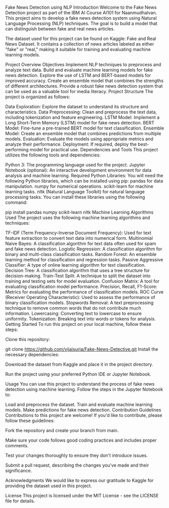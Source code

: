 Fake News Detection using NLP
Introduction
Welcome to the Fake News Detection project as part of the IBM AI Course AI101 for Naanmudhalvan. This project aims to develop a fake news detection system using Natural Language Processing (NLP) techniques. The goal is to build a model that can distinguish between fake and real news articles.

The dataset used for this project can be found on Kaggle: Fake and Real News Dataset. It contains a collection of news articles labeled as either "fake" or "real," making it suitable for training and evaluating machine learning models.

Project Overview
Objectives
Implement NLP techniques to preprocess and analyze text data.
Build and evaluate machine learning models for fake news detection.
Explore the use of LSTM and BERT-based models for improved accuracy.
Create an ensemble model that combines the strengths of different architectures.
Provide a robust fake news detection system that can be used as a valuable tool for media literacy.
Project Structure
The project is organized as follows:

Data Exploration: Explore the dataset to understand its structure and characteristics.
Data Preprocessing: Clean and preprocess the text data, including tokenization and feature engineering.
LSTM Model: Implement a Long Short-Term Memory (LSTM) model for fake news detection.
BERT Model: Fine-tune a pre-trained BERT model for text classification.
Ensemble Model: Create an ensemble model that combines predictions from multiple models.
Evaluation: Evaluate the models using appropriate metrics and analyze their performance.
Deployment: If required, deploy the best-performing model for practical use.
Dependencies and Tools
This project utilizes the following tools and dependencies:

Python 3: The programming language used for the project.
Jupyter Notebook (optional): An interactive development environment for data analysis and machine learning.
Required Python Libraries: You will need the following Python libraries, which can be installed using pip:
pandas for data manipulation.
numpy for numerical operations.
scikit-learn for machine learning tasks.
nltk (Natural Language Toolkit) for natural language processing tasks.
You can install these libraries using the following command:

pip install pandas numpy scikit-learn nltk
Machine Learning Algorithms Used
The project uses the following machine learning algorithms and techniques:

TF-IDF (Term Frequency-Inverse Document Frequency): Used for text feature extraction to convert text data into numerical form.
Multinomial Naive Bayes: A classification algorithm for text data often used for spam and fake news detection.
Logistic Regression: A classification algorithm for binary and multi-class classification tasks.
Random Forest: An ensemble learning method for classification and regression tasks.
Passive Aggressive Classifier: A type of online learning algorithm for text classification.
Decision Tree: A classification algorithm that uses a tree structure for decision-making.
Train-Test Split: A technique to split the dataset into training and testing sets for model evaluation.
Confusion Matrix: A tool for evaluating classification model performance.
Precision, Recall, F1-Score: Metrics for evaluating the performance of classification models.
ROC Curve (Receiver Operating Characteristic): Used to assess the performance of binary classification models.
Stopwords Removal: A text preprocessing technique to remove common words that do not contribute much information.
Lowercasing: Converting text to lowercase to ensure uniformity.
Tokenization: Breaking text into words or tokens for analysis.
Getting Started
To run this project on your local machine, follow these steps:

Clone this repository:

git clone https://github.com/vijaisuria/Fake-News-Detective.git
Install the necessary dependencies:

Download the dataset from Kaggle and place it in the project directory.

Run the project using your preferred Python IDE or Jupyter Notebook.

Usage
You can use this project to understand the process of fake news detection using machine learning. Follow the steps in the Jupyter Notebook to:

Load and preprocess the dataset.
Train and evaluate machine learning models.
Make predictions for fake news detection.
Contribution Guidelines
Contributions to this project are welcome! If you'd like to contribute, please follow these guidelines:

Fork the repository and create your branch from main.

Make sure your code follows good coding practices and includes proper comments.

Test your changes thoroughly to ensure they don't introduce issues.

Submit a pull request, describing the changes you've made and their significance.

Acknowledgments
We would like to express our gratitude to Kaggle for providing the dataset used in this project.

License
This project is licensed under the MIT License - see the LICENSE file for details.

